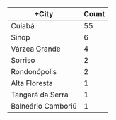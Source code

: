 |+City | Count |
|------------ | -----------|
| Cuiabá | 55 |
| Sinop | 6 |
| Várzea Grande | 4 |
| Sorriso | 2 |
| Rondonópolis | 2 |
| Alta Floresta | 1 |
| Tangará da Serra | 1 |
| Balneário Camboriú | 1 |
